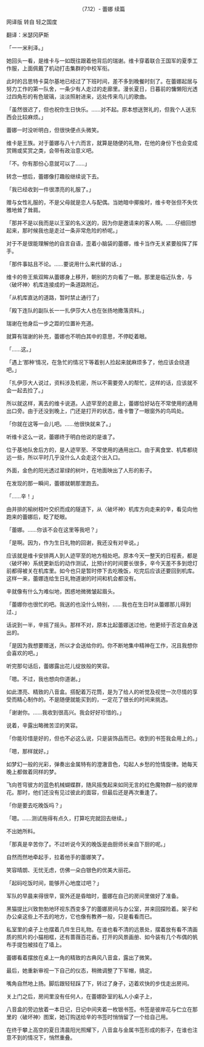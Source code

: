 <p align="center">（7.12）- 蕾娜 续篇</p>

网译版 转自 轻之国度

翻译：米瑟冈萨斯

「一一米利泽。」

她回头一看，是维卡与一如既往跟着他背后的瑞谢。维卡穿着联合王国军的夏季工作服，上面佩戴了机动打击集群的中校军衔。

此时的吕思特卡莫尔基地已经过了下班时间，差不多到晚餐时刻了。在蕾娜起居与努力工作的第一队舍，一条少有人走过的走廊里。漫长夏日，日暮前的慵懒阳光透过四角形的有色玻璃，淡淡照射进来，远处传来鸟儿的歌曲。

「虽然很迟了，但也祝你生日快乐。……对不起。原本想送贺礼的，但我个人送东西会比较麻烦。」

蕾娜一时没听明白，但很快便点头微笑。

维卡是王族。对于蕾娜与八十六而言，就算是随便的礼物，在他的身份下也会变成赏赐或奖赏之类，会带有政治意义吧。

「不。你有那份心意就可以了……」

转念一想后，蕾娜像打趣般继续说下去。

「我已经收到一件很漂亮的礼服了。」

赠与女性礼服的，不是父母就是恋人与配偶。当她暗中揶揄时，维卡夸张但不失优雅地耸了耸肩。

「那并不是以我而是以王室的名义送的，因为你是邀请来的客人啊。……仔细回想起来，那时候我也是走过一条非常危险的桥呢。」

对于不是很能理解他的自言自语，歪着小脑袋的蕾娜，维卡当作无关紧要般挥了挥手。

「那件事姑且不论。……要说用什么来代替的话、」

维卡的帝王紫双眸从蕾娜身上移开，朝别的方向看了一眼。那里是临近队舍，与〈破坏神〉机库连接成的一条道路附近。

「从机库直达的道路，暂时禁止通行了」

「殿下连队的副队长一一扎伊莎大人也在张扬地撒落资料。」

瑞谢在他身后一步之距的位置补充道。

就算有瑞谢的补充，蕾娜也不明白其中的意思，不停眨着眼。

「……这。」

「遇上‘那种’情况，在急忙的情况下等着别人捡起来就麻烦多了，他应该会绕道吧。」

「扎伊莎大人说过，资料涉及机密，所以不需要旁人的帮忙，这样的话，应该就不会一起去捡了。」

所以就这样，离去的维卡说道。人迹罕至的走廊上，蕾娜恰好站在不常使用的通用出口旁。由于还没到晚上，门还是打开的状态，维卡瞥了一眼窗外的鸟鸣处。

「你就在这等一会儿吧。……他很快就来了。」

听维卡这么一说，蕾娜终于明白他说的是谁了。

位于基地队舍后方的，是人迹罕至、不常使用的通用出口。由于离食堂、机库都绕远一些，所以平时几乎没什么人会走这个出入口。

外面，金色的阳光透过翠绿的树叶，在地面映出了人形的影子。

在发现的那一瞬间，蕾娜就朝那里跑去。

「……辛！」

由并排的榆树枝叶交织而成的隧道下，从〈破坏神〉机库方向走来的辛，看见向他跑来的蕾娜后，眨了眨眼。

「蕾娜。……你该不会在这里等我吧？」

「是啊。因为，作为生日礼物的回谢，我还没有对辛说。」

应该就是维卡安排两人到人迹罕至的地方相处吧。原本今天一整天的日程表，都是〈破坏神〉系统更新后的动作测试，比预计的时间要长很多，辛今天差不多到熄灯前都得被关在机库里。如今也只是暂时停下去吃晚饭，吃完后应该还要回到机库。这样一来，蕾娜连给生日礼物道谢的时间和机会都没有。

辛就像有什么为难似地，困惑地微微皱起眉头。

「蕾娜你也很忙的吧。我送的也没什么特别，……我也在生日时从蕾娜那儿得到过、」

话说到一半，辛摇了摇头。那样不对，原本比起蕾娜送过他，他更倾于否定自身送出的。

「是因为我想要赠送，所以才会送给你的。你不断地集中精神在工作，况且我想你会喜欢的吧。」

听完那句话后，蕾娜露出花儿绽放般的笑容。

「嗯。不过，我也想向你道谢。」

如此漂亮、精致的八音盒。搭配着万花筒，是为了给人的听觉及视觉一次尽情的享受而精心制作的。不是随便就能买到的，一定花了很长的时间来挑选。

「谢谢你。……我收到很高兴。我会好好珍惜的。」

说着，辛露出略微苦涩的笑容。

「你能珍惜是好的，但也不必这么说，只是装饰品而已。收到的书签我会用上的。」

「嗯，那样就好。」

如梦幻一般的光彩，弹奏出金属特有的澄澈音色，勾起人乡愁的怆情旋律。她每天晚上都做着同样的梦。

飞向苍穹彼方的蓝色机械蝴蝶群，随风摇曳起来如同无言的红色魔物群一般的彼岸花。那时，他们还没有见过彼此的面容，但最后还是再次重逢了。

「你是要去吃晚饭吗？」

「嗯。……测试拖得有点久，打算吃完就回去继续。」

不出她所料。

「那真是辛苦你了。不过听说今天的晚饭是由厨师长亲自下厨的呢。」

自然而然地牵起手，拉着他手的蕾娜笑了。

笑容晴朗、无忧无虑，仿佛一朵白银色的优美大丽花。

「起码吃饭时间，能够开心地度过吧？」

军队的早晨来得很早，窗外还是昏暗时，蕾娜在自己的房间里做好了准备。

黑猫提比兴致勃勃地环视东西变多了的蕾娜房间与办公室，并来回探险着。架子和办公桌这些上不去的地方，它也像有教养一般，只是看看而已。

私室里的桌子上也摆着几件生日礼物。在谁也看不清的远景处，摆着放有看不清画质的照片的小猫相框，还有蔷薇百花香。打开的风景画册、如今装有几个布偶的帆布手提包被挂在了墙上。

蕾娜看着摆放在桌上一角的精致的古典风八音盒，露出了微笑。

最后，她重新审视一下自己的仪态，稍微调整了下军帽，搞定。

嘴角自然地上扬。脚后跟轻轻踩了下，转过了身子，迈着欢快的步伐走出房间。

关上门之后，房间里没有任何人，在蕾娜卧室的私人小桌子上，

八音盒的旁边放着一本日记，日记中间夹着一枚银书签。书签是彼岸花与伫立在那里的〈破坏神〉图案，她订购送给辛的书签时悄悄留了一个给自己用。

在终于攀上高空的夏日清晨阳光照耀下，八音盒与金属书签形成的影子，在谁也注意不到的情况下，悄然重叠。

